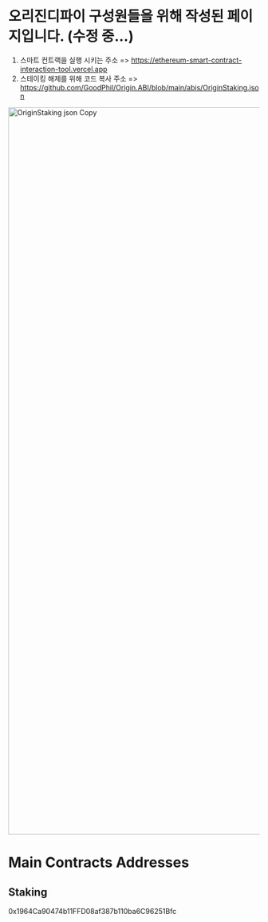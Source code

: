 # 오리진디파이 구성원들을 위해 작성된 페이지입니다. (수정 중...)

1. 스마트 컨트랙을 실행 시키는 주소 => https://ethereum-smart-contract-interaction-tool.vercel.app
2. 스테이킹 해제를 위해 코드 복사 주소 => https://github.com/GoodPhil/Origin.ABI/blob/main/abis/OriginStaking.json
   
  <img width="1455" alt="OriginStaking json Copy" src="https://github.com/user-attachments/assets/1e554538-60f7-4678-8efa-ab41db455250" />



# Main Contracts Addresses
## Staking 
0x1964Ca90474b11FFD08af387b110ba6C96251Bfc 



